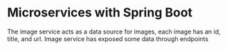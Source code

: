 # Microservices with Spring Boot
The image service acts as a data source for images, each image has an id, title, and url. Image service has exposed some data through endpoints
